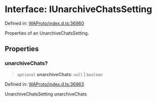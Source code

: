 # Interface: IUnarchiveChatsSetting

Defined in: [WAProto/index.d.ts:36960](https://github.com/Fokusdotid/Baileys/blob/982cc5b3c62bfc7b56d2f8f8427b6c1a2dda856f/WAProto/index.d.ts#L36960)

Properties of an UnarchiveChatsSetting.

## Properties

### unarchiveChats?

> `optional` **unarchiveChats**: `null` \| `boolean`

Defined in: [WAProto/index.d.ts:36963](https://github.com/Fokusdotid/Baileys/blob/982cc5b3c62bfc7b56d2f8f8427b6c1a2dda856f/WAProto/index.d.ts#L36963)

UnarchiveChatsSetting unarchiveChats
